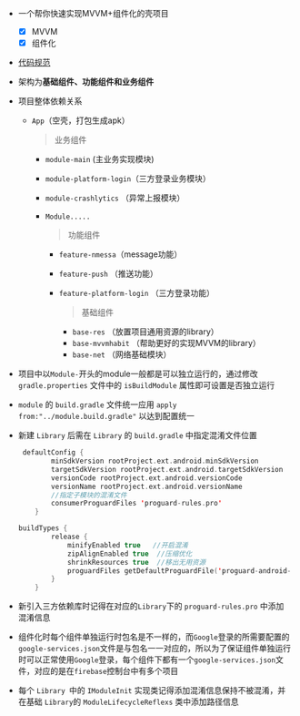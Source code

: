 - 一个帮你快速实现MVVM+组件化的壳项目
  - [x] MVVM
  - [x] 组件化

- [代码规范](https://github.com/getActivity/AndroidCodeStandard#%E4%BB%A3%E7%A0%81%E8%A7%84%E8%8C%83%E5%8E%9F%E5%88%99)

- 架构为**基础组件、功能组件和业务组件**

- 项目整体依赖关系

  - `App`（空壳，打包生成apk）

    > 业务组件

    - `module-main` (主业务实现模块)

    - `module-platform-login`（三方登录业务模块）

    - `module-crashlytics` （异常上报模块）

    - `Module.....`

      > 功能组件

      - `feature-nmessa`（message功能）

      - `feature-push` （推送功能）

      - `feature-platform-login` （三方登录功能）

        > 基础组件

        - `base-res`  （放置项目通用资源的library）
        - `base-mvvmhabit` （帮助更好的实现MVVM的library）
        - `base-net` （网络基础模块）

- 项目中以`Module-`开头的module一般都是可以独立运行的，通过修改 `gradle.properties` 文件中的 `isBuildModule` 属性即可设置是否独立运行

- `module` 的 `build.gradle` 文件统一应用 `apply from:"../module.build.gradle"` 以达到配置统一

- 新建 `Library` 后需在 `Library` 的 `build.gradle` 中指定混淆文件位置

  ```kotlin
   defaultConfig {
          minSdkVersion rootProject.ext.android.minSdkVersion
          targetSdkVersion rootProject.ext.android.targetSdkVersion
          versionCode rootProject.ext.android.versionCode
          versionName rootProject.ext.android.versionName
          //指定子模块的混淆文件
          consumerProguardFiles 'proguard-rules.pro'
      }

  buildTypes {
          release {
              minifyEnabled true   //开启混淆
              zipAlignEnabled true  //压缩优化
              shrinkResources true  //移出无用资源
              proguardFiles getDefaultProguardFile('proguard-android-optimize.txt'), 'proguard-rules.pro' //默认的混淆文件以及我们指定的混淆文件
          }
      }
  ```



- 新引入三方依赖库时记得在对应的`Library`下的 `proguard-rules.pro` 中添加混淆信息

- 组件化时每个组件单独运行时包名是不一样的，而`Google`登录的所需要配置的`google-services.json`文件是与包名一一对应的，所以为了保证组件单独运行时可以正常使用`Google`登录，每个组件下都有一个`google-services.json`文件，对应的是在`firebase`控制台中有多个项目

- 每个 `Library `中的 `IModuleInit` 实现类记得添加混淆信息保持不被混淆，并在基础 `Library`的 `ModuleLifecycleReflexs` 类中添加路径信息

